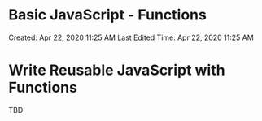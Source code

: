 # Basic JavaScript - Functions

Created: Apr 22, 2020 11:25 AM
Last Edited Time: Apr 22, 2020 11:25 AM

# Write Reusable JavaScript with Functions

TBD